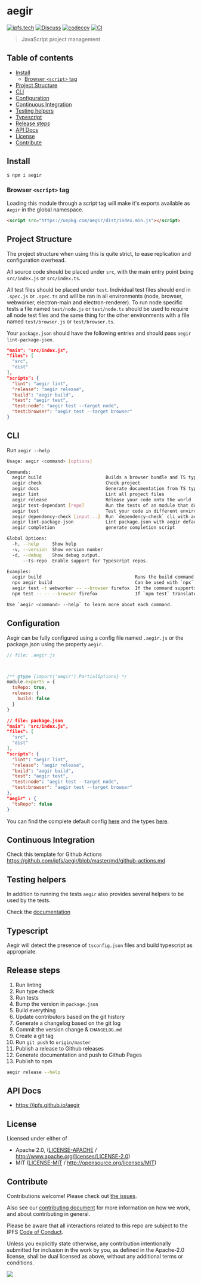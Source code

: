 # aegir <!-- omit in toc -->

[![ipfs.tech](https://img.shields.io/badge/project-IPFS-blue.svg?style=flat-square)](https://ipfs.tech)
[![Discuss](https://img.shields.io/discourse/https/discuss.ipfs.tech/posts.svg?style=flat-square)](https://discuss.ipfs.tech)
[![codecov](https://img.shields.io/codecov/c/github/ipfs/aegir.svg?style=flat-square)](https://codecov.io/gh/ipfs/aegir)
[![CI](https://img.shields.io/github/workflow/status/ipfs/aegir/test%20&%20maybe%20release/master?style=flat-square)](https://github.com/ipfs/aegir/actions/workflows/js-test-and-release.yml)

> JavaScript project management

## Table of contents <!-- omit in toc -->

- [Install](#install)
  - [Browser `<script>` tag](#browser-script-tag)
- [Project Structure](#project-structure)
- [CLI](#cli)
- [Configuration](#configuration)
- [Continuous Integration](#continuous-integration)
- [Testing helpers](#testing-helpers)
- [Typescript](#typescript)
- [Release steps](#release-steps)
- [API Docs](#api-docs)
- [License](#license)
- [Contribute](#contribute)

## Install

```console
$ npm i aegir
```

### Browser `<script>` tag

Loading this module through a script tag will make it's exports available as `Aegir` in the global namespace.

```html
<script src="https://unpkg.com/aegir/dist/index.min.js"></script>
```

## Project Structure

The project structure when using this is quite strict, to ease replication and configuration overhead.

All source code should be placed under `src`, with the main entry point being `src/index.js` or `src/index.ts`.

All test files should be placed under `test`. Individual test files should end in `.spec.js` or `.spec.ts` and will be ran in all environments (node, browser, webworker, electron-main and electron-renderer). To run node specific tests a file named `test/node.js` or `test/node.ts` should be used to require all node test files and the same thing for the other environments with a file named `test/browser.js` or `test/browser.ts`.

Your `package.json` should have the following entries and should pass `aegir lint-package-json`.

```json
"main": "src/index.js",
"files": [
  "src",
  "dist"
],
"scripts": {
  "lint": "aegir lint",
  "release": "aegir release",
  "build": "aegir build",
  "test": "aegir test",
  "test:node": "aegir test --target node",
  "test:browser": "aegir test --target browser"
}
```

## CLI

Run `aegir --help`

```bash
Usage: aegir <command> [options]

Commands:
  aegir build                        Builds a browser bundle and TS type declarations from the `src` folder.
  aegir check                        Check project
  aegir docs                         Generate documentation from TS type declarations.
  aegir lint                         Lint all project files
  aegir release                      Release your code onto the world
  aegir test-dependant [repo]        Run the tests of an module that depends on this module to see if the current changes have caused a regression
  aegir test                         Test your code in different environments
  aegir dependency-check [input...]  Run `dependency-check` cli with aegir defaults.                                                                                                                              [aliases: dep-check, dep]
  aegir lint-package-json            Lint package.json with aegir defaults.                                                                                                                                    [aliases: lint-package, lpj]
  aegir completion                   generate completion script

Global Options:
  -h, --help     Show help                                                                                                                                                                                                        [boolean]
  -v, --version  Show version number                                                                                                                                                                                              [boolean]
  -d, --debug    Show debug output.                                                                                                                                                                              [boolean] [default: false]
      --ts-repo  Enable support for Typescript repos.                                                                                                                                                            [boolean] [default: false]

Examples:
  aegir build                                   Runs the build command to bundle JS code for the browser.
  npx aegir build                               Can be used with `npx` to use a local version
  aegir test -t webworker -- --browser firefox  If the command supports `--` can be used to forward options to the underlying tool.
  npm test -- -- --browser firefox              If `npm test` translates to `aegir test -t browser` and you want to forward options you need to use `-- --` instead.

Use `aegir <command> --help` to learn more about each command.
```

## Configuration

Aegir can be fully configured using a config file named `.aegir.js` or the package.json using the property `aegir`.

```js
// file: .aegir.js



/** @type {import('aegir').PartialOptions} */
module.exports = {
  tsRepo: true,
  release: {
    build: false
  }
}
```

```json
// file: package.json
"main": "src/index.js",
"files": [
  "src",
  "dist"
],
"scripts": {
  "lint": "aegir lint",
  "release": "aegir release",
  "build": "aegir build",
  "test": "aegir test",
  "test:node": "aegir test --target node",
  "test:browser": "aegir test --target browser"
},
"aegir" : {
  "tsRepo": false
}
```

You can find the complete default config [here](https://github.com/ipfs/aegir/blob/master/src/config/user.js#L12) and the types [here](https://github.com/ipfs/aegir/blob/master/src/types.d.ts).

## Continuous Integration

Check this template for Github Actions <https://github.com/ipfs/aegir/blob/master/md/github-actions.md>

## Testing helpers

In addition to running the tests `aegir` also provides several helpers to be used by the tests.

Check the [documentation](https://ipfs.github.io/aegir/)

## Typescript

Aegir will detect the presence of `tsconfig.json` files and build typescript as appropriate.

## Release steps

1. Run linting
2. Run type check
3. Run tests
4. Bump the version in `package.json`
5. Build everything
6. Update contributors based on the git history
7. Generate a changelog based on the git log
8. Commit the version change & `CHANGELOG.md`
9. Create a git tag
10. Run `git push` to `origin/master`
11. Publish a release to Github releases
12. Generate documentation and push to Github Pages
13. Publish to npm

```bash
aegir release --help
```

## API Docs

- <https://ipfs.github.io/aegir>

## License

Licensed under either of

- Apache 2.0, ([LICENSE-APACHE](LICENSE-APACHE) / <http://www.apache.org/licenses/LICENSE-2.0>)
- MIT ([LICENSE-MIT](LICENSE-MIT) / <http://opensource.org/licenses/MIT>)

## Contribute

Contributions welcome! Please check out [the issues](https://github.com/ipfs/aegir/issues).

Also see our [contributing document](https://github.com/ipfs/community/blob/master/CONTRIBUTING_JS.md) for more information on how we work, and about contributing in general.

Please be aware that all interactions related to this repo are subject to the IPFS [Code of Conduct](https://github.com/ipfs/community/blob/master/code-of-conduct.md).

Unless you explicitly state otherwise, any contribution intentionally submitted for inclusion in the work by you, as defined in the Apache-2.0 license, shall be dual licensed as above, without any additional terms or conditions.

[![](https://cdn.rawgit.com/jbenet/contribute-ipfs-gif/master/img/contribute.gif)](https://github.com/ipfs/community/blob/master/CONTRIBUTING.md)

